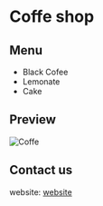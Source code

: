 # Coffe shop

## Menu

- Black Cofee
- Lemonate
- Cake

## Preview

![Coffe](https://upload.wikimedia.org/wikipedia/commons/thumb/e/e4/Latte_and_dark_coffee.jpg/1200px-Latte_and_dark_coffee.jpg)


## Contact us 

website: [website](https://www.timhortons.ca)